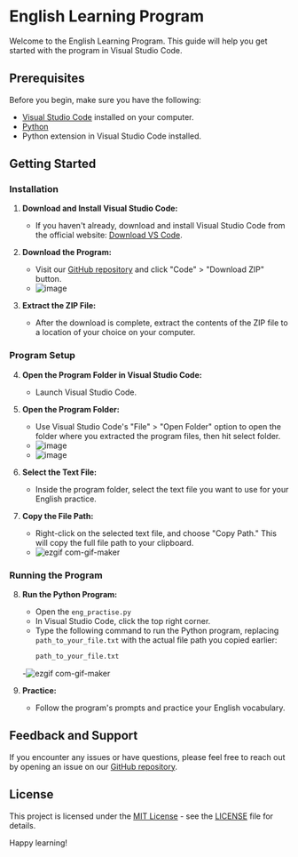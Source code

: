 # English Learning Program

Welcome to the English Learning Program. This guide will help you get started with the program in Visual Studio Code.

## Prerequisites

Before you begin, make sure you have the following:

- [Visual Studio Code](https://code.visualstudio.com/download) installed on your computer.
- [Python](https://www.python.org)
- Python extension in Visual Studio Code installed.

## Getting Started

### Installation

1. **Download and Install Visual Studio Code:**
   - If you haven't already, download and install Visual Studio Code from the official website: [Download VS Code](https://code.visualstudio.com/download).

2. **Download the Program:**
   - Visit our [GitHub repository](https://github.com/WattoX00/Eng_learing) and click "Code" > "Download ZIP" button.
   - ![image](https://github.com/WattoX00/Eng_learing/assets/78638839/18bc09de-532b-4ed3-a8bd-7ea5f1f90f5c)

3. **Extract the ZIP File:**
   - After the download is complete, extract the contents of the ZIP file to a location of your choice on your computer.

### Program Setup

4. **Open the Program Folder in Visual Studio Code:**
   - Launch Visual Studio Code.

5. **Open the Program Folder:**
   - Use Visual Studio Code's "File" > "Open Folder" option to open the folder where you extracted the program files, then hit select folder.
   - ![image](https://github.com/WattoX00/Eng_learing/assets/78638839/103fe40d-f906-4661-afb9-b87fc6593f0f)
   - ![image](https://github.com/WattoX00/Eng_learing/assets/78638839/12151f24-2150-4126-9f70-ddef36428f0c)

6. **Select the Text File:**
   - Inside the program folder, select the text file you want to use for your English practice.

7. **Copy the File Path:**
   - Right-click on the selected text file, and choose "Copy Path." This will copy the full file path to your clipboard.
   - ![ezgif com-gif-maker](https://github.com/WattoX00/Eng_learing/assets/78638839/f19ce989-b7df-4152-b073-b16aebde2a2b)

### Running the Program

8. **Run the Python Program:**
   - Open the `eng_practise.py`
   - In Visual Studio Code, click the top right corner.
   - Type the following command to run the Python program, replacing `path_to_your_file.txt` with the actual file path you copied earlier:
     ```bash
     path_to_your_file.txt
     ```
   -![ezgif com-gif-maker](https://github.com/WattoX00/Eng_learing/assets/78638839/86590983-437f-4d7c-909e-1707f033d3f9)

9. **Practice:**
   - Follow the program's prompts and practice your English vocabulary.

## Feedback and Support

If you encounter any issues or have questions, please feel free to reach out by opening an issue on our [GitHub repository](https://github.com/WattoX00/Eng_learing).

## License

This project is licensed under the [MIT License](LICENSE) - see the [LICENSE](LICENSE) file for details.

Happy learning!
